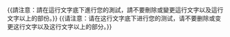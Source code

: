 <noinclude>{{請注意：請在這行文字底下進行您的測試，請不要刪除或變更這行文字以及這行文字以上的部份。}}
{{请注意：请在这行文字底下进行您的测试，请不要删除或变更这行文字以及这行文字以上的部分。}}</noinclude>